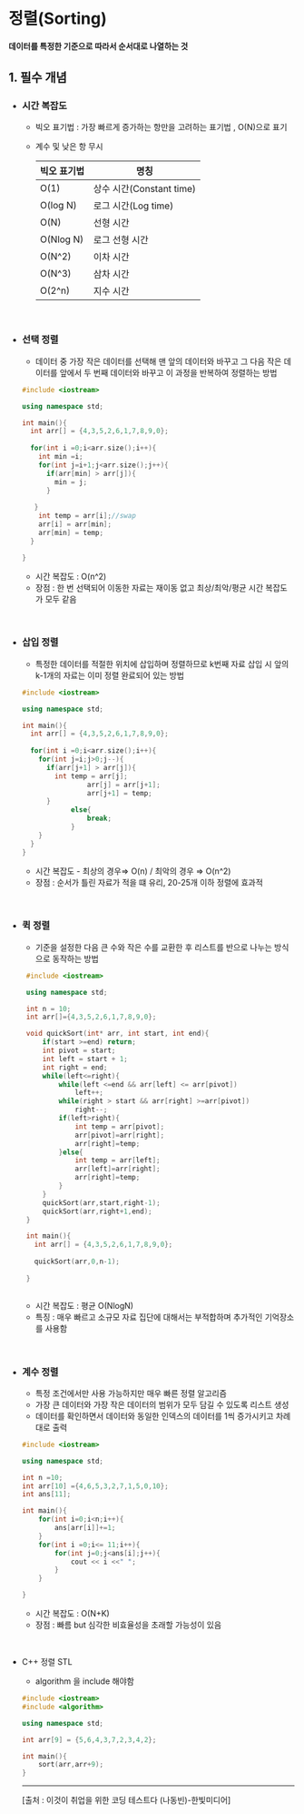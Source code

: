 # 정렬(Sorting)
#### 데이터를 특정한 기준으로 따라서 순서대로 나열하는 것

## 1. 필수 개념
- ### 시간 복잡도

  - 빅오 표기법 : 가장 빠르게 증가하는 항만을 고려하는 표기법 , O(N)으로 표기
  - 계수 및 낮은 항 무시

    | 빅오 표기법 | 명칭 |
    | --- | --- |
    | O(1) | 상수 시간(Constant time) |
    | O(log N) | 로그 시간(Log time) |
    | O(N) | 선형 시간 |
    | O(Nlog N) | 로그 선형 시간 |
    | O(N^2) | 이차 시간 |
    | O(N^3) | 삼차 시간 |
    | O(2^n) | 지수 시간 |

<br>

- ### 선택 정렬


  - 데이터 중 가장 작은 데이터를 선택해 맨 앞의 데이터와 바꾸고 그 다음 작은 데이터를 앞에서 두 번째 데이터와 바꾸고 이 과정을 반복하여 정렬하는 방법


  ```cpp
  #include <iostream>

  using namespace std;

  int main(){
    int arr[] = {4,3,5,2,6,1,7,8,9,0};
 
    for(int i =0;i<arr.size();i++){
      int min =i;
      for(int j=i+1;j<arr.size();j++){
        if(arr[min] > arr[j]){
          min = j;
        }
    
     }
      int temp = arr[i];//swap
      arr[i] = arr[min];
      arr[min] = temp;
    }

  }
  ```
  - 시간 복잡도 :   O(n^2)
  - 장점 : 한 번 선택되어 이동한 자료는 재이동 없고 최상/최악/평균 시간 복잡도가 모두 같음

<br>

- ### 삽입 정렬
  - 특정한 데이터를 적절한 위치에 삽입하며 정렬하므로 k번째 자료 삽입 시 앞의 k-1개의 자료는 이미 정렬 완료되어 있는 방법


  ```cpp
  #include <iostream>

  using namespace std;

  int main(){
    int arr[] = {4,3,5,2,6,1,7,8,9,0};
 
    for(int i =0;i<arr.size();i++){
      for(int j=i;j>0;j--){
        if(arr[j+1] > arr[j]){
          int temp = arr[j];
				  arr[j] = arr[j+1];
				  arr[j+1] = temp;
        }
			  else{
				  break;
			  }
      } 
    }
  }
  ```
  - 시간 복잡도 - 최상의 경우⇒ O(n) / 최악의 경우 ⇒ O(n^2)
  - 장점 : 순서가 틀린 자료가 적을 떄 유리, 20-25개 이하 정렬에 효과적

<br>

-  ### 퀵 정렬
   -  기준을 설정한 다음 큰 수와 작은 수를 교환한 후 리스트를 반으로 나누는 방식으로 동작하는 방법
   ```cpp
    #include <iostream>

    using namespace std;

    int n = 10;
    int arr[]={4,3,5,2,6,1,7,8,9,0};

    void quickSort(int* arr, int start, int end){
	    if(start >=end) return;
	    int pivot = start;
	    int left = start + 1;
	    int right = end;
	    while(left<=right){
		    while(left <=end && arr[left] <= arr[pivot])
			    left++;
		    while(right > start && arr[right] >=arr[pivot])
			    right--;
		    if(left>right){
			    int temp = arr[pivot];
			    arr[pivot]=arr[right];
			    arr[right]=temp;
		    }else{
			    int temp = arr[left];
			    arr[left]=arr[right];
			    arr[right]=temp;
		    }
	    }
	    quickSort(arr,start,right-1);
	    quickSort(arr,right+1,end);
    }

    int main(){
      int arr[] = {4,3,5,2,6,1,7,8,9,0};
 
      quickSort(arr,0,n-1);
  
    }
  
    ```
    - 시간 복잡도 : 평균 O(NlogN)
    - 특징 :  매우 빠르고 소규모 자료 집단에 대해서는 부적합하며 추가적인 기억장소를 사용함

<br>

- ### 계수 정렬
   - 특정 조건에서만 사용 가능하지만 매우 빠른 정렬 알고리즘
  - 가장 큰 데이터와 가장 작은 데이터의 범위가 모두 담길 수 있도록 리스트 생성
  - 데이터를 확인하면서 데이터와 동일한 인덱스의 데이터를 1씩 증가시키고 차례대로 출력
  ```cpp
  #include <iostream>

  using namespace std;

  int n =10;
  int arr[10] ={4,6,5,3,2,7,1,5,0,10};
  int ans[11];

  int main(){
	  for(int i=0;i<n;i++){
		  ans[arr[i]]+=1;
	  }
	  for(int i =0;i<= 11;i++){
		  for(int j=0;j<ans[i];j++){
			  cout << i <<" ";
		  }
	  }

  }
  ```
  - 시간 복잡도 : O(N+K)
  - 장점 : 빠름 but 심각한 비효율성을 초래할 가능성이 있음

<br>

- C++ 정렬 STL
  - algorithm 을 include 해야함
  ```cpp
  #include <iostream>
  #include <algorithm>

  using namespace std;

  int arr[9] = {5,6,4,3,7,2,3,4,2};

  int main(){
	  sort(arr,arr+9);
  }
  ```
  
  <hr>
  
  [출처 : 이것이 취업을 위한 코딩 테스트다 (나동빈)-한빛미디어]
  
